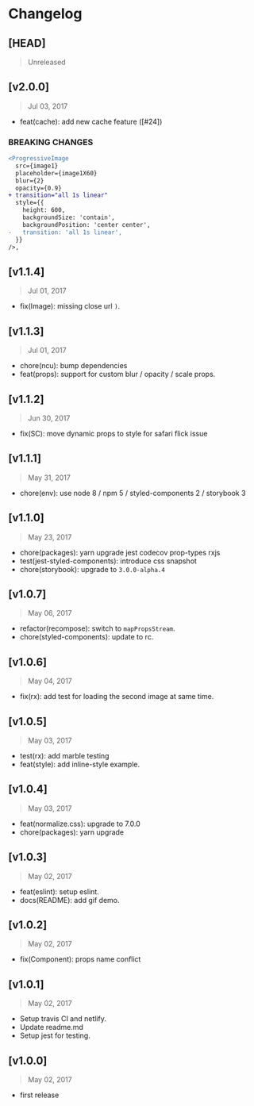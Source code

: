# Changelog

## [HEAD]
> Unreleased

## [v2.0.0]
> Jul 03, 2017

* feat(cache): add new cache feature ([#24])

### BREAKING CHANGES

```diff
<ProgressiveImage
  src={image1}
  placeholder={image1X60}
  blur={2}
  opacity={0.9}
+ transition="all 1s linear"
  style={{
    height: 600,
    backgroundSize: 'contain',
    backgroundPosition: 'center center',
-   transition: 'all 1s linear',
  }}
/>,
```

## [v1.1.4]
> Jul 01, 2017

* fix(Image): missing close url `)`.

## [v1.1.3]
> Jul 01, 2017

* chore(ncu): bump dependencies
* feat(props): support for custom blur / opacity / scale props.

## [v1.1.2]
> Jun 30, 2017

* fix(SC): move dynamic props to style for safari flick issue

## [v1.1.1]
> May 31, 2017

* chore(env): use node 8 / npm 5 / styled-components 2 / storybook 3

## [v1.1.0]
> May 23, 2017

* chore(packages): yarn upgrade jest codecov prop-types rxjs
* test(jest-styled-components): introduce css snapshot
* chore(storybook): upgrade to `3.0.0-alpha.4`

## [v1.0.7]
> May 06, 2017

* refactor(recompose): switch to `mapPropsStream`.
* chore(styled-components): update to rc.

## [v1.0.6]
> May 04, 2017

* fix(rx): add test for loading the second image at same time.

## [v1.0.5]
> May 03, 2017

* test(rx): add marble testing
* feat(style): add inline-style example.

## [v1.0.4]
> May 03, 2017

* feat(normalize.css): upgrade to 7.0.0
* chore(packages): yarn upgrade

## [v1.0.3]
> May 02, 2017

* feat(eslint): setup eslint.
* docs(README): add gif demo.

## [v1.0.2]
> May 02, 2017

* fix(Component): props name conflict 

## [v1.0.1]
> May 02, 2017

* Setup travis CI and netlify.
* Update readme.md
* Setup jest for testing.

## [v1.0.0]
> May 02, 2017

* first release
